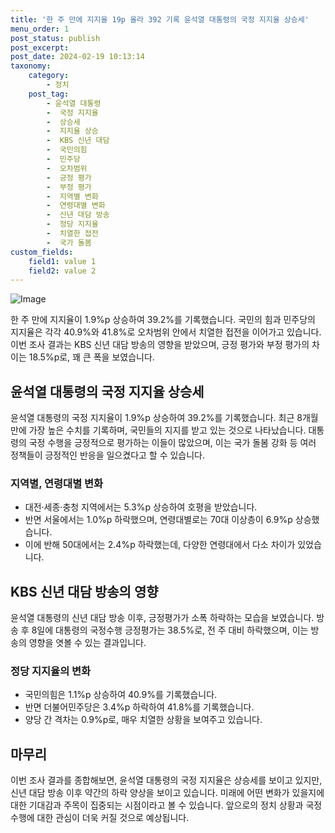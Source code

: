 ```yaml
---
title: '한 주 만에 지지율 19p 올라 392 기록 윤석열 대통령의 국정 지지율 상승세'
menu_order: 1
post_status: publish
post_excerpt: 
post_date: 2024-02-19 10:13:14
taxonomy:
    category:
        - 정치
    post_tag:
        - 윤석열 대통령
        -  국정 지지율
        -  상승세
        -  지지율 상승
        -  KBS 신년 대담
        -  국민의힘
        -  민주당
        -  오차범위
        -  긍정 평가
        -  부정 평가
        -  지역별 변화
        -  연령대별 변화
        -  신년 대담 방송
        -  정당 지지율
        -  치열한 접전
        -  국가 돌봄
custom_fields:
    field1: value 1
    field2: value 2
---
```


![Image](https://imgnews.pstatic.net/image/018/2024/02/12/0005671613_001_20240212112601212.jpg?type=w647)

한 주 만에 지지율이 1.9%p 상승하여 39.2%를 기록했습니다. 국민의 힘과 민주당의 지지율은 각각 40.9%와 41.8%로 오차범위 안에서 치열한 접전을 이어가고 있습니다. 이번 조사 결과는 KBS 신년 대담 방송의 영향을 받았으며, 긍정 평가와 부정 평가의 차이는 18.5%p로, 꽤 큰 폭을 보였습니다.
## 윤석열 대통령의 국정 지지율 상승세
윤석열 대통령의 국정 지지율이 1.9%p 상승하여 39.2%를 기록했습니다. 최근 8개월 만에 가장 높은 수치를 기록하며, 국민들의 지지를 받고 있는 것으로 나타났습니다. 대통령의 국정 수행을 긍정적으로 평가하는 이들이 많았으며, 이는 국가 돌봄 강화 등 여러 정책들이 긍정적인 반응을 일으켰다고 할 수 있습니다.
### 지역별, 연령대별 변화
- 대전·세종·충청 지역에서는 5.3%p 상승하여 호평을 받았습니다.
- 반면 서울에서는 1.0%p 하락했으며, 연령대별로는 70대 이상층이 6.9%p 상승했습니다.
- 이에 반해 50대에서는 2.4%p 하락했는데, 다양한 연령대에서 다소 차이가 있었습니다.
## KBS 신년 대담 방송의 영향
윤석열 대통령의 신년 대담 방송 이후, 긍정평가가 소폭 하락하는 모습을 보였습니다. 방송 후 8일에 대통령의 국정수행 긍정평가는 38.5%로, 전 주 대비 하락했으며, 이는 방송의 영향을 엿볼 수 있는 결과입니다.
### 정당 지지율의 변화
- 국민의힘은 1.1%p 상승하여 40.9%를 기록했습니다.
- 반면 더불어민주당은 3.4%p 하락하여 41.8%를 기록했습니다.
- 양당 간 격차는 0.9%p로, 매우 치열한 상황을 보여주고 있습니다.
## 마무리
이번 조사 결과를 종합해보면, 윤석열 대통령의 국정 지지율은 상승세를 보이고 있지만, 신년 대담 방송 이후 약간의 하락 양상을 보이고 있습니다. 미래에 어떤 변화가 있을지에 대한 기대감과 주목이 집중되는 시점이라고 볼 수 있습니다. 앞으로의 정치 상황과 국정 수행에 대한 관심이 더욱 커질 것으로 예상됩니다.
